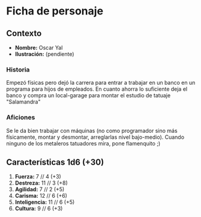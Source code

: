 # Ficha de personaje

## Contexto
- **Nombre:** Oscar Yal
- **Ilustración:** (pendiente)
### Historia
Empezó físicas pero dejó la carrera para entrar a trabajar en un banco en un programa para hijos de empleados. En cuanto ahorra lo suficiente deja el banco y compra un local-garage para montar el estudio de tatuaje "Salamandra"

### Aficiones
Se le da bien trabajar con máquinas (no como programador sino más físicamente, montar y desmontar, arreglarlas nivel bajo-medio).
Cuando ninguno de los metaleros tatuadores mira, pone flamenquito ;)

## Características 1d6 (+30)
1. **Fuerza:** 7 // 4 (+3)
2. **Destreza:** 11 // 3 (+8)
3. **Agilidad:** 7 // 2 (+5)
4. **Carisma:** 12 // 6 (+6)
5. **Inteligencia:** 11 // 6 (+5)
6. **Cultura:** 9 // 6 (+3)

